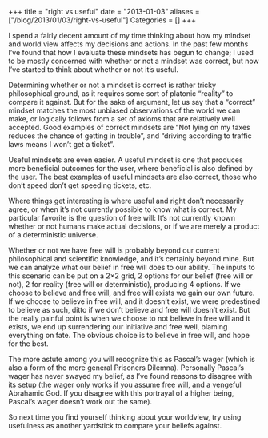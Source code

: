 +++
title = "right vs useful"
date = "2013-01-03"
aliases = ["/blog/2013/01/03/right-vs-useful"]
Categories = []
+++

I spend a fairly decent amount of my time thinking about how my mindset and world view affects my decisions and actions. In the past few months I’ve found that how I evaluate these mindsets has begun to change; I used to be mostly concerned with whether or not a mindset was correct, but now I’ve started to think about whether or not it’s useful.

Determining whether or not a mindset is correct is rather tricky philosophical ground, as it requires some sort of platonic “reality” to compare it against. But for the sake of argument, let us say that a “correct” mindset matches the most unbiased observations of the world we can make, or logically follows from a set of axioms that are relatively well accepted. Good examples of correct mindsets are “Not lying on my taxes reduces the chance of getting in trouble”, and “driving according to traffic laws means I won’t get a ticket”.

Useful mindsets are even easier. A useful mindset is one that produces more beneficial outcomes for the user, where beneficial is also defined by the user. The best examples of useful mindsets are also correct, those who don’t speed don’t get speeding tickets, etc.

Where things get interesting is where useful and right don’t necessarily agree, or when it’s not currently possible to know what is correct. My particular favorite is the question of free will: It’s not currently known whether or not humans make actual decisions, or if we are merely a product of a deterministic universe.

Whether or not we have free will is probably beyond our current philosophical and scientific knowledge, and it’s certainly beyond mine. But we can analyze what our belief in free will does to our ability. The inputs to this scenario can be put on a 2×2 grid, 2 options for our belief (free will or not), 2 for reality (free will or deterministic), producing 4 options. If we choose to believe and free will, and free will exists we gain our own future. If we choose to believe in free will, and it doesn’t exist, we were predestined to believe as such, ditto if we don’t believe and free will doesn’t exist. But the really painful point is when we choose to not believe in free will and it exists, we end up surrendering our initiative and free well, blaming everything on fate. The obvious choice is to believe in free will, and hope for the best.

The more astute among you will recognize this as Pascal’s wager (which is also a form of the more general Prisoners Dilemna). Personally Pascal’s wager has never swayed my belief, as I’ve found reasons to disagree with its setup (the wager only works if you assume free will, and a vengeful Abrahamic God. If you disagree with this portrayal of a higher being, Pascal’s wager doesn’t work out the same).

So next time you find yourself thinking about your worldview, try using usefulness as another yardstick to compare your beliefs against.
